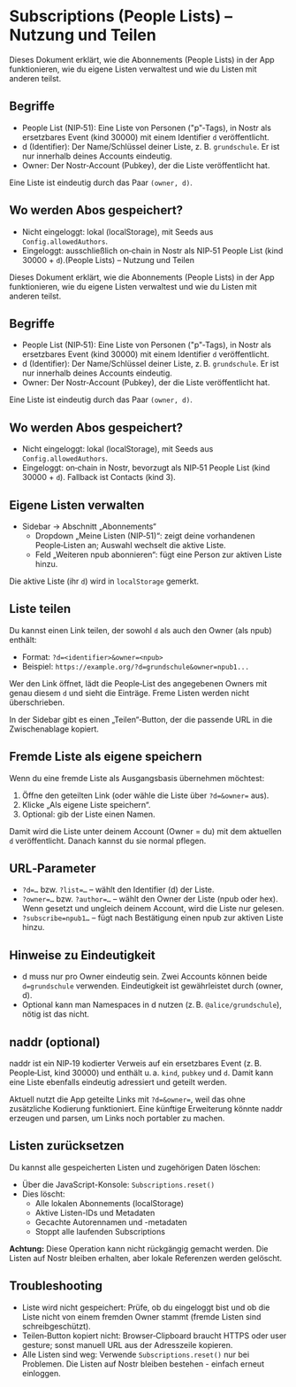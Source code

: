 # Subscriptions (People Lists) – Nutzung und Teilen

Dieses Dokument erklärt, wie die Abonnements (People Lists) in der App funktionieren, wie du eigene Listen verwaltest und wie du Listen mit anderen teilst.

## Begriffe

- People List (NIP‑51): Eine Liste von Personen ("p"‑Tags), in Nostr als ersetzbares Event (kind 30000) mit einem Identifier `d` veröffentlicht.
- d (Identifier): Der Name/Schlüssel deiner Liste, z. B. `grundschule`. Er ist nur innerhalb deines Accounts eindeutig.
- Owner: Der Nostr‑Account (Pubkey), der die Liste veröffentlicht hat.

Eine Liste ist eindeutig durch das Paar `(owner, d)`.

## Wo werden Abos gespeichert?

- Nicht eingeloggt: lokal (localStorage), mit Seeds aus `Config.allowedAuthors`.
- Eingeloggt: ausschließlich on‑chain in Nostr als NIP‑51 People List (kind 30000 + `d`).(People Lists) – Nutzung und Teilen

Dieses Dokument erklärt, wie die Abonnements (People Lists) in der App funktionieren, wie du eigene Listen verwaltest und wie du Listen mit anderen teilst.

## Begriffe

- People List (NIP‑51): Eine Liste von Personen ("p"‑Tags), in Nostr als ersetzbares Event (kind 30000) mit einem Identifier `d` veröffentlicht.
- d (Identifier): Der Name/Schlüssel deiner Liste, z. B. `grundschule`. Er ist nur innerhalb deines Accounts eindeutig.
- Owner: Der Nostr‑Account (Pubkey), der die Liste veröffentlicht hat.

Eine Liste ist eindeutig durch das Paar `(owner, d)`.

## Wo werden Abos gespeichert?

- Nicht eingeloggt: lokal (localStorage), mit Seeds aus `Config.allowedAuthors`.
- Eingeloggt: on‑chain in Nostr, bevorzugt als NIP‑51 People List (kind 30000 + `d`). Fallback ist Contacts (kind 3).

## Eigene Listen verwalten

- Sidebar → Abschnitt „Abonnements“
  - Dropdown „Meine Listen (NIP‑51)“: zeigt deine vorhandenen People‑Listen an; Auswahl wechselt die aktive Liste.
  - Feld „Weiteren npub abonnieren“: fügt eine Person zur aktiven Liste hinzu.

Die aktive Liste (ihr `d`) wird in `localStorage` gemerkt.

## Liste teilen

Du kannst einen Link teilen, der sowohl `d` als auch den Owner (als npub) enthält:

- Format: `?d=<identifier>&owner=<npub>`
- Beispiel: `https://example.org/?d=grundschule&owner=npub1...`

Wer den Link öffnet, lädt die People‑List des angegebenen Owners mit genau diesem `d` und sieht die Einträge. Freme Listen werden nicht überschrieben.

In der Sidebar gibt es einen „Teilen“‑Button, der die passende URL in die Zwischenablage kopiert.

## Fremde Liste als eigene speichern

Wenn du eine fremde Liste als Ausgangsbasis übernehmen möchtest:

1. Öffne den geteilten Link (oder wähle die Liste über `?d=&owner=` aus).
2. Klicke „Als eigene Liste speichern“.
3. Optional: gib der Liste einen Namen.

Damit wird die Liste unter deinem Account (Owner = du) mit dem aktuellen `d` veröffentlicht. Danach kannst du sie normal pflegen.

## URL‑Parameter

- `?d=…` bzw. `?list=…` – wählt den Identifier (d) der Liste.
- `?owner=…` bzw. `?author=…` – wählt den Owner der Liste (npub oder hex). Wenn gesetzt und ungleich deinem Account, wird die Liste nur gelesen.
- `?subscribe=npub1…` – fügt nach Bestätigung einen npub zur aktiven Liste hinzu.

## Hinweise zu Eindeutigkeit

- d muss nur pro Owner eindeutig sein. Zwei Accounts können beide `d=grundschule` verwenden. Eindeutigkeit ist gewährleistet durch (owner, d).
- Optional kann man Namespaces in d nutzen (z. B. `@alice/grundschule`), nötig ist das nicht.

## naddr (optional)

naddr ist ein NIP‑19 kodierter Verweis auf ein ersetzbares Event (z. B. People‑List, kind 30000) und enthält u. a. `kind`, `pubkey` und `d`. Damit kann eine Liste ebenfalls eindeutig adressiert und geteilt werden. 

Aktuell nutzt die App geteilte Links mit `?d=&owner=`, weil das ohne zusätzliche Kodierung funktioniert. Eine künftige Erweiterung könnte naddr erzeugen und parsen, um Links noch portabler zu machen.

## Listen zurücksetzen

Du kannst alle gespeicherten Listen und zugehörigen Daten löschen:

- Über die JavaScript-Konsole: `Subscriptions.reset()`
- Dies löscht:
  - Alle lokalen Abonnements (localStorage)
  - Aktive Listen-IDs und Metadaten
  - Gecachte Autorennamen und -metadaten
  - Stoppt alle laufenden Subscriptions

**Achtung:** Diese Operation kann nicht rückgängig gemacht werden. Die Listen auf Nostr bleiben erhalten, aber lokale Referenzen werden gelöscht.

## Troubleshooting

- Liste wird nicht gespeichert: Prüfe, ob du eingeloggt bist und ob die Liste nicht von einem fremden Owner stammt (fremde Listen sind schreibgeschützt).
- Teilen‑Button kopiert nicht: Browser‑Clipboard braucht HTTPS oder user gesture; sonst manuell URL aus der Adresszeile kopieren.
- Alle Listen sind weg: Verwende `Subscriptions.reset()` nur bei Problemen. Die Listen auf Nostr bleiben bestehen - einfach erneut einloggen.
